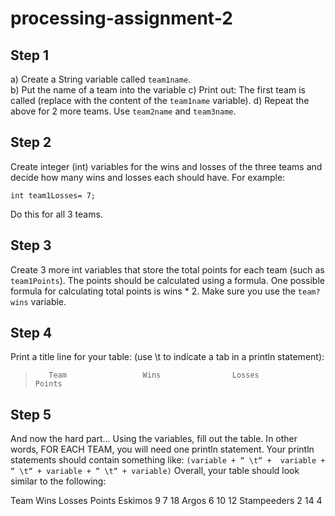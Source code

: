 # processing-assignment-2

## Step 1
a) Create a String variable called `team1name`.  
b) Put the name of a team into the variable
c) Print out: The first team is called (replace with the content of the `team1name` variable).
d) Repeat the above for 2 more teams. Use `team2name` and `team3name`.

## Step 2
Create integer (int) variables for the wins and losses of the three teams and decide how many wins and losses each should have. For example: 
```int team1Wins = 9;         
int team1Losses= 7;
```        
Do this for all 3 teams.

## Step 3
Create 3 more int variables that store the total points for each team (such as `team1Points`). The points should be calculated using a formula. One possible formula for calculating total points is wins * 2.  Make sure you use the `team?wins` variable.

## Step 4
Print a title line for your table: (use \t to indicate a tab in a println statement):
>        Team                 Wins                Losses                        Points

## Step 5
And now the hard part... Using the variables, fill out the table. In other words, FOR EACH TEAM, you will need one println statement.  Your println statements should contain something like: `(variable + “ \t“ +  variable + “ \t“ + variable + “ \t“ + variable)`
Overall, your table should look similar to the following:

Team                Wins                Losses                Points
Eskimos             9                   7                     18
Argos               6                   10                    12
Stampeeders         2                   14                    4
